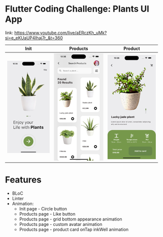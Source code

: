# Flutter Coding Challenge: Plants UI App

link: https://www.youtube.com/live/aERczKh_uMk?si=e_eKUaUP4Ihaj7r_&t=360




 | Init | Products | Product |
 |------|----------|---------|
 |<img src="screenshots/screen_1.png" width="300">|<img src="screenshots/screen_2.png" width="300"> |<img src="screenshots/screen_3.png" width="300"> |


 


# Features
* BLoC
* Linter
* Animation:
  * Init page - Circle button
  * Products page - Like button
  * Products page - grid bottom appearance animation
  * Products page - custom avatar animation
  * Products page - product card onTap inkWell animation

